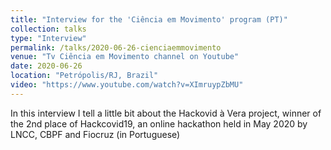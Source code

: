 ```yaml
---
title: "Interview for the 'Ciência em Movimento' program (PT)"
collection: talks
type: "Interview"
permalink: /talks/2020-06-26-cienciaemmovimento
venue: "Tv Ciência em Movimento channel on Youtube"
date: 2020-06-26
location: "Petrópolis/RJ, Brazil"
video: "https://www.youtube.com/watch?v=XImruypZbMU"
---
```


In this interview I tell a little bit about the Hackovid à Vera project, winner of the 2nd place of Hackcovid19, an online hackathon held in May 2020 by LNCC, CBPF and Fiocruz (in Portuguese)